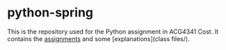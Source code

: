 # python-spring

This is the repository used for the Python assignment in ACG4341 Cost. It contains the [assignments](assignments/) and some [explanations](class files/).  